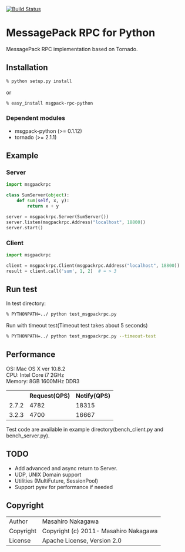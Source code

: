 [![Build Status](https://travis-ci.org/msgpack/msgpack-rpc-python.png)](https://travis-ci.org/msgpack/msgpack-rpc-python)

# MessagePack RPC for Python

MessagePack RPC implementation based on Tornado.

## Installation

```sh
% python setup.py install
```

or

```sh
% easy_install msgpack-rpc-python
```

### Dependent modules

* msgpack-python (>= 0.1.12)
* tornado (>= 2.1.1)

## Example

### Server

```python
import msgpackrpc

class SumServer(object):
    def sum(self, x, y):
        return x + y

server = msgpackrpc.Server(SumServer())
server.listen(msgpackrpc.Address("localhost", 18800))
server.start()
```

### Client

```python
import msgpackrpc

client = msgpackrpc.Client(msgpackrpc.Address("localhost", 18800))
result = client.call('sum', 1, 2)  # = > 3
```

## Run test

In test directory:

```sh
% PYTHONPATH=../ python test_msgpackrpc.py
```

Run with timeout test(Timeout test takes about 5 seconds)

```sh
% PYTHONPATH=../ python test_msgpackrpc.py --timeout-test
```

## Performance

OS: Mac OS X ver 10.8.2<br />
CPU: Intel Core i7 2GHz<br />
Memory: 8GB 1600MHz DDR3

<table>
  <tr>
    <th></th><th>Request(QPS)</th><th>Notify(QPS)</th>
  </tr>
  <tr>
    <td>2.7.2</td><td>4782</td><td>18315</td>
  </tr>
  <tr>
    <td>3.2.3</td><td>4700</td><td>16667</td>
  </tr>
</table>

Test code are available in example directory(bench_client.py and bench_server.py).

## TODO

* Add advanced and async return to Server.
* UDP, UNIX Domain support
* Utilities (MultiFuture, SessionPool)
* Support pyev for performance if needed

## Copyright

<table>
  <tr>
    <td>Author</td><td>Masahiro Nakagawa <repeatedly@gmail.com></td>
  </tr>
  <tr>
    <td>Copyright</td><td>Copyright (c) 2011- Masahiro Nakagawa</td>
  </tr>
  <tr>
    <td>License</td><td>Apache License, Version 2.0</td>
  </tr>
</table>

